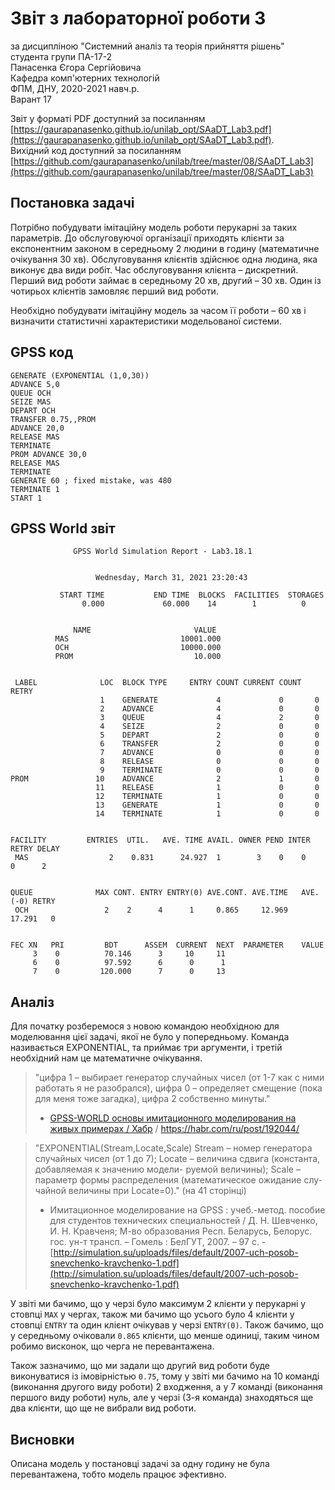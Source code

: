 # Звіт з лабораторної роботи 3
за дисципліною "Системний аналіз та теорія прийняття рішень"  
студента групи ПА-17-2  
Панасенка Єгора Сергійовича  
Кафедра комп'ютерних технологій  
ФПМ, ДНУ, 2020-2021 навч.р.  
Варант 17  

Звіт у форматі PDF доступний за посиланням  
[https://gaurapanasenko.github.io/unilab_opt/SAaDT_Lab3.pdf](https://gaurapanasenko.github.io/unilab_opt/SAaDT_Lab3.pdf).  
Вихідний код доступний за посиланням  
[https://github.com/gaurapanasenko/unilab/tree/master/08/SAaDT_Lab3](https://github.com/gaurapanasenko/unilab/tree/master/08/SAaDT_Lab3)

## Постановка задачі

Потрібно побудувати імітаційну модель роботи перукарні за таких параметрів. До обслуговуючої організації приходять клієнти за експонентним законом в середньому 2 людини в годину (математичне очікування 30 хв). Обслуговування клієнтів здійснює одна людина, яка виконує два види робіт. Час обслуговування клієнта – дискретний. Перший вид роботи займає в середньому 20 хв, другий – 30 хв. Один із чотирьох клієнтів замовляє перший вид роботи.

Необхідно побудувати імітаційну модель за часом її роботи – 60 хв і визначити статистичні характеристики модельованої системи.

## GPSS код

```
GENERATE (EXPONENTIAL (1,0,30))
ADVANCE 5,0
QUEUE OCH
SEIZE MAS
DEPART OCH
TRANSFER 0.75,,PROM
ADVANCE 20,0
RELEASE MAS
TERMINATE
PROM ADVANCE 30,0
RELEASE MAS
TERMINATE
GENERATE 60 ; fixed mistake, was 480
TERMINATE 1
START 1
```

## GPSS World звіт

```
              GPSS World Simulation Report - Lab3.18.1


                   Wednesday, March 31, 2021 23:20:43  

           START TIME           END TIME  BLOCKS  FACILITIES  STORAGES
                0.000             60.000    14        1          0


              NAME                       VALUE  
          MAS                         10001.000
          OCH                         10000.000
          PROM                           10.000


 LABEL              LOC  BLOCK TYPE     ENTRY COUNT CURRENT COUNT RETRY
                    1    GENERATE             4             0       0
                    2    ADVANCE              4             0       0
                    3    QUEUE                4             2       0
                    4    SEIZE                2             0       0
                    5    DEPART               2             0       0
                    6    TRANSFER             2             0       0
                    7    ADVANCE              0             0       0
                    8    RELEASE              0             0       0
                    9    TERMINATE            0             0       0
PROM               10    ADVANCE              2             1       0
                   11    RELEASE              1             0       0
                   12    TERMINATE            1             0       0
                   13    GENERATE             1             0       0
                   14    TERMINATE            1             0       0


FACILITY         ENTRIES  UTIL.   AVE. TIME AVAIL. OWNER PEND INTER RETRY DELAY
 MAS                  2    0.831      24.927  1        3    0    0     0      2


QUEUE              MAX CONT. ENTRY ENTRY(0) AVE.CONT. AVE.TIME   AVE.(-0) RETRY
 OCH                 2    2      4      1     0.865     12.969     17.291   0


FEC XN   PRI         BDT      ASSEM  CURRENT  NEXT  PARAMETER    VALUE
     3    0          70.146      3     10     11
     6    0          97.592      6      0      1
     7    0         120.000      7      0     13
```

## Аналіз

Для початку розберемося з новою командою необхідною для моделювання цієї задачі, якої не було у попередньому.
Команда називається EXPONENTIAL, та приймає три аргументи, і третій необхідний нам це математичне очікування.
 
> "цифра 1 – выбирает генератор случайных чисел (от 1-7 как с ними работать я не разобрался), цифра 0 – определяет смещение (пока для меня тоже загадка), цифра 2 собственно минуты."
> - [GPSS-WORLD основы имитационного моделирования на живых примерах / Хабр](https://habr.com/ru/post/192044/) / https://habr.com/ru/post/192044/

> "EXPONENTIAL(Stream,Locate,Scale)
> Stream – номер генератора случайных чисел (от 1 до 7);
> Locate – величина сдвига (константа, добавляемая к значению модели-
> руемой величины);
> Scale – параметр формы распределения (математическое ожидание слу-
чайной величины при Locate=0)." (на 41 сторінці)
> - Имитационное моделирование на GPSS : учеб.-метод. пособие для студентов технических специальностей / Д. Н. Шевченко, И. Н. Кравченя; М-во образования Респ. Беларусь, Белорус. гос. ун-т трансп. – Гомель : БелГУТ, 2007. – 97 с. - [http://simulation.su/uploads/files/default/2007-uch-posob-snevchenko-kravchenko-1.pdf](http://simulation.su/uploads/files/default/2007-uch-posob-snevchenko-kravchenko-1.pdf)

У звіті ми бачимо, що у черзі було максимум 2 клієнти у перукарні у стовпці `MAX` у чергах, також ми бачимо що усього було 4 клієнти у стовпці `ENTRY` та один клієнт очікував у черзі `ENTRY(0)`. Також бачимо, що у середньому очіковали `0.865` клієнти, що менше одиниці, таким чином робимо висконок, що черга не перевантажена.

Також зазначимо, що ми задали що другий вид роботи буде виконуватися із імовірністью `0.75`, тому у звіті ми бачимо на 10 команді (виконання другого виду роботи) 2 входження, а у 7 команді (виконання першого виду роботи) нуль, але у черзі (3-я команда) знаходяться ще два клієнти, що ще не вибрали вид роботи.

## Висновки

Описана модель у постановці задачі за одну годину не була перевантажена, тобто модель працює эфективно.

